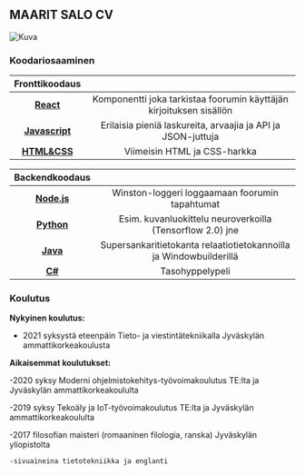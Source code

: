 ## MAARIT SALO CV

![Kuva](https://media-exp1.licdn.com/dms/image/C4D03AQFCX2ipRYy1hw/profile-displayphoto-shrink_400_400/0/1599657245797?e=1647475200&v=beta&t=u2WVY1O90GTr5sfVSGJYQoQhv01uyMNYQtkjN4cZjgA)

### Koodariosaaminen

|  **Fronttikoodaus** |                              | 
|:-------------:|:------:|
|  [**React**](https://github.com/vihervirveli/portfolio/tree/master/React) | Komponentti joka tarkistaa foorumin käyttäjän kirjoituksen sisällön      |
|  [**Javascript**](https://github.com/vihervirveli/portfolio/tree/master/Javascript)| Erilaisia pieniä laskureita, arvaajia ja API ja JSON-juttuja |
| [**HTML&CSS**](https://github.com/vihervirveli/portfolio/tree/master/HTMLjaCSS)  | Viimeisin HTML ja CSS-harkka|   





|  Backendkoodaus    |                                    | 
|:-------------:|:---------:|
|  [**Node.js**](https://github.com/vihervirveli/WiableNode/blob/master/routes/api/articles.js)| Winston-loggeri loggaamaan foorumin tapahtumat |
| [**Python**](https://github.com/vihervirveli/portfolio/tree/master/AI_and_Python)| Esim. kuvanluokittelu neuroverkoilla (Tensorflow 2.0) jne |
| [**Java**](https://github.com/vihervirveli/portfolio/tree/master/Java)| Supersankaritietokanta relaatiotietokannoilla ja Windowbuilderillä |
| [**C#**](https://github.com/vihervirveli/portfolio/tree/master/C%23)  | Tasohyppelypeli |

### Koulutus

**Nykyinen koulutus:** 

- 2021 syksystä eteenpäin Tieto- ja viestintätekniikalla Jyväskylän ammattikorkeakoulusta

**Aikaisemmat koulutukset:**

-2020 syksy Moderni ohjelmistokehitys-työvoimakoulutus TE:lta ja Jyväskylän ammattikorkeakoululta

-2019 syksy Tekoäly ja IoT-työvoimakoulutus TE:lta ja Jyväskylän ammattikorkeakoululta

-2017 filosofian maisteri (romaaninen filologia, ranska) Jyväskylän yliopistolta
  
    -sivuaineina tietotekniikka ja englanti
